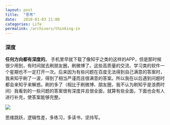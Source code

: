 ```yaml
---
layout: post
title:  "思考"
date:   2018-01-03 21:00
categories: Life
permalink: /archivers/thinking-in
---
```

### 深度
**任何方向都有深度的**。
手机里早就下载了像知乎之类的这样的APP，但是那时候很少用到，有时间就去刷朋友圈，刷微博了。这些高质量的交流、学习类的软件一个星期也不一定打开一次。后来因为有些问题在百度无法得到自己满意的答案时，我来知乎刷了一波，得到了相当严谨而且很满意的答案。所以我在以后遇到问题时都会来知乎来解惑。刷的多了（相比于刷微博、朋友圈，我不认为刷知乎是浪费时间）我看到的一些问题的答案很有深度并且很全面，就算有些全面，下面也会有人进行补充，使答案能够完整。

![](/img/01.JPG)


思维跳跃，逻辑性差，多练习，多读书，坚持写。
